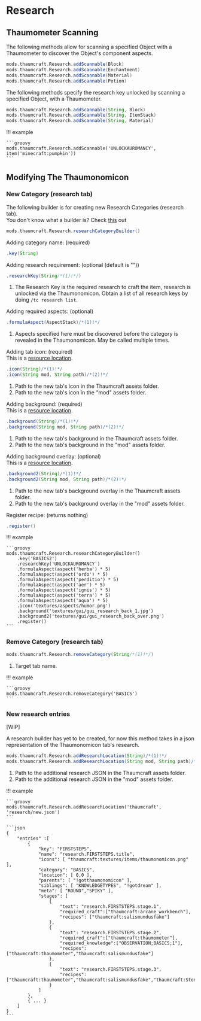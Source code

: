 # Research

## Thaumometer Scanning

The following methods allow for scanning a specified Object with a Thaumometer to discover the Object's component aspects.

```groovy
mods.thaumcraft.Research.addScannable(Block)
mods.thaumcraft.Research.addScannable(Enchantment)
mods.thaumcraft.Research.addScannable(Material)
mods.thaumcraft.Research.addScannable(Potion)
```

The following methods specify the research key unlocked by scanning a specified Object, with a Thaumometer.

```groovy
mods.thaumcraft.Research.addScannable(String, Block)
mods.thaumcraft.Research.addScannable(String, ItemStack)
mods.thaumcraft.Research.addScannable(String, Material)
```

!!! example

    ```groovy
    mods.thaumcraft.Research.addScannable('UNLOCKAUROMANCY', item('minecraft:pumpkin'))
    ```


## Modifying The Thaumonomicon

### New Category (research tab)

The following builder is for creating new Research Categories (research tab). <br>
You don't know what a builder is? Check [this](https://groovyscript-docs.readthedocs.io/en/latest/groovy/builder/) out

```groovy
mods.thaumcraft.Research.researchCategoryBuilder()
```

Adding category name: (required)

```groovy
.key(String)
```

Adding research requirement: (optional (default is ""))

```groovy
.researchKey(String/*(1)!*/)
```

1. The Research Key is the required research to craft the item, research is unlocked via the Thaumonomicon. Obtain a list of all research keys by doing `/tc research list`.

Adding required aspects: (optional)

```groovy
.formulaAspect(AspectStack)/*(1)!*/
```

1. Aspects specified here must be discovered before the category is revealed in the Thaumonomicon. May be called multiple times.

Adding tab icon: (required) <br>
This is a [resource location](../../rl.md).

```groovy
.icon(String)/*(1)!*/
.icon(String mod, String path)/*(2)!*/
```

1. Path to the new tab's icon in the Thaumcraft assets folder.
2. Path to the new tab's icon in the "mod" assets folder.

Adding background: (required) <br>
This is a [resource location](../../rl.md).

```groovy
.background(String)/*(1)!*/
.background(String mod, String path)/*(2)!*/
```

1. Path to the new tab's background in the Thaumcraft assets folder.
2. Path to the new tab's background in the "mod" assets folder.

Adding background overlay: (optional) <br>
This is a [resource location](../../rl.md).

```groovy
.background2(String)/*(1)!*/
.background2(String mod, String path)/*(2)!*/
```

1. Path to the new tab's background overlay in the Thaumcraft assets folder.
2. Path to the new tab's background overlay in the "mod" assets folder.

Register recipe: (returns nothing)

```groovy
.register()
```

!!! example

    ```groovy
    mods.thaumcraft.Research.researchCategoryBuilder()
        .key('BASICS2')
        .researchKey('UNLOCKAUROMANCY')
        .formulaAspect(aspect('herba') * 5)
        .formulaAspect(aspect('ordo') * 5)
        .formulaAspect(aspect('perditio') * 5)
        .formulaAspect(aspect('aer') * 5)
        .formulaAspect(aspect('ignis') * 5)
        .formulaAspect(aspect('terra') * 5)
        .formulaAspect(aspect('aqua') * 5)
        .icon('textures/aspects/humor.png')
        .background('textures/gui/gui_research_back_1.jpg')
        .background2('textures/gui/gui_research_back_over.png')
        .register()
    ```

### Remove Category (research tab)

```groovy
mods.thaumcraft.Research.removeCategory(String/*(1)!*/)
```

1. Target tab name.

!!! example

    ```groovy
    mods.thaumcraft.Research.removeCategory('BASICS')
    ```

### New research entries

[WIP]

A research builder has yet to be created, for now this method takes in a json representation of the Thaumonomicon tab's research.

```groovy
mods.thaumcraft.Research.addResearchLocation(String)/*(1)!*/
mods.thaumcraft.Research.addResearchLocation(String mod, String path)/*(2)!*/
```

1. Path to the additional research JSON in the Thaumcraft assets folder.
2. Path to the additional research JSON in the "mod" assets folder.

!!! example

    ```groovy
    mods.thaumcraft.Research.addResearchLocation('thaumcraft', 'research/new.json')
    ```

    ```json
    {
        "entries" :[
            {
                "key": "FIRSTSTEPS",
                "name": "research.FIRSTSTEPS.title",
                "icons": [ "thaumcraft:textures/items/thaumonomicon.png" ],
                "category": "BASICS",
                "location": [ 0,0 ],
                "parents": [ "!gotthaumonomicon" ],
                "siblings": [ "KNOWLEDGETYPES", "!gotdream" ],
                "meta": [ "ROUND","SPIKY" ],
                "stages": [
                    {
                        "text": "research.FIRSTSTEPS.stage.1",
                        "required_craft":["thaumcraft:arcane_workbench"],
                        "recipes": ["thaumcraft:salismundusfake"]
                    },
                    {
                        "text": "research.FIRSTSTEPS.stage.2",
                        "required_craft":["thaumcraft:thaumometer"],
                        "required_knowledge":["OBSERVATION;BASICS;1"],
                        "recipes": ["thaumcraft:thaumometer","thaumcraft:salismundusfake"]
                    },
                    {
                        "text": "research.FIRSTSTEPS.stage.3",
                        "recipes": ["thaumcraft:thaumometer","thaumcraft:salismundusfake","thaumcraft:StoneArcane","thaumcraft:BrickArcane"]
                    }
                ]
            },
            { ... }
        ]
    }
    ```
